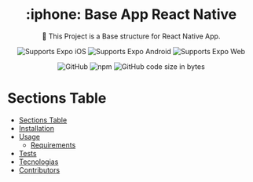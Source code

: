 <!-- Title -->

<h1 align="center"> :iphone: Base App React Native </h1>

<p align="center">🚀 This Project is a Base structure for React Native App. </p>

<!-- Header -->

<p align="center">
  <!-- iOS -->
  <img alt="Supports Expo iOS" longdesc="Supports Expo iOS" src="https://img.shields.io/badge/iOS-000.svg?style=flat-square&logo=APPLE&labelColor=999999&logoColor=fff" />
  <!-- Android -->
  <img alt="Supports Expo Android" longdesc="Supports Expo Android" src="https://img.shields.io/badge/Android-000.svg?style=flat-square&logo=ANDROID&labelColor=A4C639&logoColor=fff" />
  <!-- Web -->
  <img alt="Supports Expo Web" longdesc="Supports Expo Web" src="https://img.shields.io/badge/web-000.svg?style=flat-square&logo=GOOGLE-CHROME&labelColor=4285F4&logoColor=fff" />
</p>

<p align="center">
  <!-- LICENSE -->
  <img alt="GitHub" src="https://img.shields.io/github/license/karenyov/baseAppReactNative?style=flat-square" />
  
  <!-- npm -->
  <img alt="npm" src="https://img.shields.io/npm/v/npm?style=flat-square" />
  
  <!-- size repo -->
  <img alt="GitHub code size in bytes" src="https://img.shields.io/github/languages/code-size/karenyov/baseAppReactNative?style=flat-square" />
  
</p>

<!-- Body -->

Sections Table
=================
<!--ts-->
   * [Sections Table](#sections-table)
   * [Installation](#installation)
   * [Usage](#usage)
      * [Requirements](#requirements)
   * [Tests](#testes)
   * [Tecnologias](#tecnologias)
   * [Contributors](#Contributors)
<!--te-->
